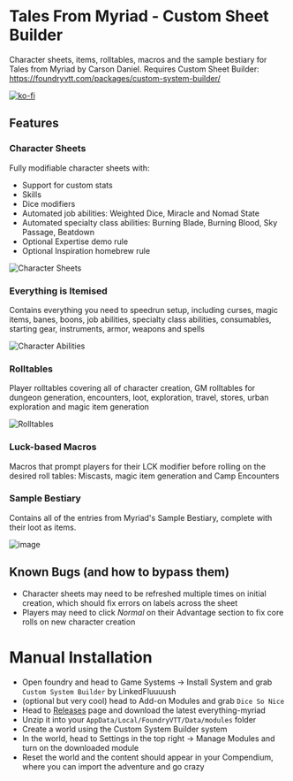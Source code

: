 # Tales From Myriad - Custom Sheet Builder
Character sheets, items, rolltables, macros and the sample bestiary for Tales from Myriad by Carson Daniel. Requires Custom Sheet Builder: https://foundryvtt.com/packages/custom-system-builder/

[![ko-fi](https://ko-fi.com/img/githubbutton_sm.svg)](https://ko-fi.com/V7V519H7LL)

## Features

### Character Sheets
Fully modifiable character sheets with:
* Support for custom stats
* Skills
* Dice modifiers
* Automated job abilities: Weighted Dice, Miracle and Nomad State
* Automated specialty class abilities: Burning Blade, Burning Blood, Sky Passage, Beatdown
* Optional Expertise demo rule
* Optional Inspiration homebrew rule
  
![Character Sheets](https://github.com/user-attachments/assets/9da1d50c-d96c-4743-94f2-dbb9a8d63350)


### Everything is Itemised
Contains everything you need to speedrun setup, including curses, magic items, banes, boons, job abilities, specialty class abilities, consumables, starting gear, instruments, armor, weapons and spells

![Character Abilities](https://github.com/user-attachments/assets/a1b43241-3b03-48e8-9797-ddecb86deafe)



### Rolltables
Player rolltables covering all of character creation, GM rolltables for dungeon generation, encounters, loot, exploration, travel, stores, urban exploration and magic item generation

![Rolltables](https://github.com/user-attachments/assets/b3006df7-e621-4e66-8fad-295365d31e27)


### Luck-based Macros
Macros that prompt players for their LCK modifier before rolling on the desired roll tables: Miscasts, magic item generation and Camp Encounters

### Sample Bestiary
Contains all of the entries from Myriad's Sample Bestiary, complete with their loot as items.

![image](https://github.com/user-attachments/assets/5667b838-6bdc-47ac-b90e-e79c4a0031ec)

## Known Bugs (and how to bypass them)
* Character sheets may need to be refreshed multiple times on initial creation, which should fix errors on labels across the sheet
* Players may need to click *Normal* on their Advantage section to fix core rolls on new character creation

# Manual Installation
* Open foundry and head to Game Systems -> Install System and grab `Custom System Builder` by LinkedFluuuush
* (optional but very cool) head to Add-on Modules and grab `Dice So Nice`
* Head to [Releases](https://github.com/OwlSpirit27/FoundryVTT-Tales-From-Myriad/releases) page and download the latest everything-myriad
* Unzip it into your `AppData/Local/FoundryVTT/Data/modules` folder
* Create a world using the Custom System Builder system
* In the world, head to Settings in the top right -> Manage Modules and turn on the downloaded module
* Reset the world and the content should appear in your Compendium, where you can import the adventure and go crazy

